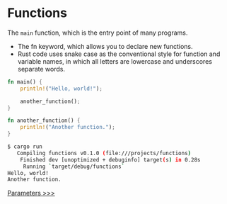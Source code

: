 # Functions

The `main` function, which is the entry point of many programs.

- The fn keyword, which allows you to declare new functions.
- Rust code uses snake case as the conventional style for function and variable names, in which all letters are lowercase and underscores separate words.


```rust
fn main() {
    println!("Hello, world!");

    another_function();
}

fn another_function() {
    println!("Another function.");
}
```

```bash
$ cargo run
   Compiling functions v0.1.0 (file:///projects/functions)
    Finished dev [unoptimized + debuginfo] target(s) in 0.28s
     Running `target/debug/functions`
Hello, world!
Another function.
```

[Parameters >>>](102-Parameters.md)


